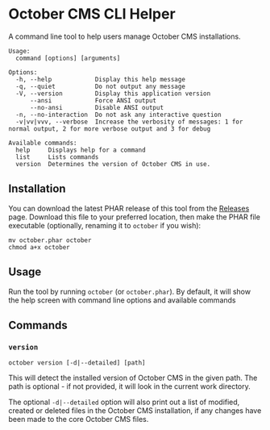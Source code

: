 # October CMS CLI Helper

A command line tool to help users manage October CMS installations.

```
Usage:
  command [options] [arguments]

Options:
  -h, --help            Display this help message
  -q, --quiet           Do not output any message
  -V, --version         Display this application version
      --ansi            Force ANSI output
      --no-ansi         Disable ANSI output
  -n, --no-interaction  Do not ask any interactive question
  -v|vv|vvv, --verbose  Increase the verbosity of messages: 1 for normal output, 2 for more verbose output and 3 for debug

Available commands:
  help     Displays help for a command
  list     Lists commands
  version  Determines the version of October CMS in use.

```

## Installation

You can download the latest PHAR release of this tool from the [Releases](https://github.com/bennothommo/october-cli/releases) page. Download this file to your preferred location, then make the PHAR file executable (optionally, renaming it to `october` if you wish):

```
mv october.phar october
chmod a+x october
```

## Usage

Run the tool by running `october` (or `october.phar`). By default, it will show the help screen with command line options and available commands

## Commands

### `version`

```
october version [-d|--detailed] [path]
```

This will detect the installed version of October CMS in the given path. The path is optional - if not provided, it will look in the current work directory.

The optional `-d|--detailed` option will also print out a list of modified, created or deleted files in the October CMS installation, if any changes have been made to the core October CMS files.
